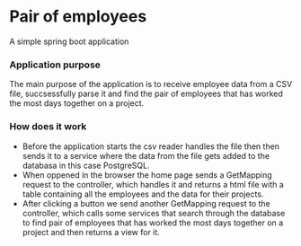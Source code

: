 # Pair of employees
A simple spring boot application

### Application purpose
The main purpose of the application is to receive employee data from a CSV file, succsessfully parse it and find the pair of employees that has worked the most days together on a project.

### How does it work
* Before the application starts the csv reader handles the file then then sends it to a service where the data from the file gets added to the databasa in this case PostgreSQL.
* When oppened in the browser the home page sends a GetMapping request to the controller, which handles it and returns a html file with a table containing all the employees and the data for their projects.
* After clicking a button we send another GetMapping request to the controller, which calls some services that search through the database to find pair of employees that has worked the most days together on a project and then returns a view for it.


